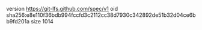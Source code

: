 version https://git-lfs.github.com/spec/v1
oid sha256:e8e110f36bdb994fccfd3c2112cc38d7930c342892de51b32d04ce6bb9fd201a
size 1014
